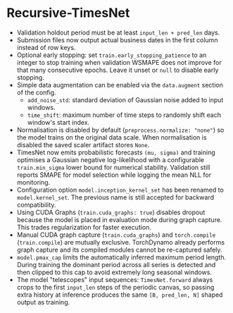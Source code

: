 # Recursive-TimesNet

- Validation holdout period must be at least `input_len + pred_len` days.
- Submission files now output actual business dates in the first column instead of row keys.
- Optional early stopping: set `train.early_stopping_patience` to an integer to stop training
  when validation WSMAPE does not improve for that many consecutive epochs. Leave it unset or
  `null` to disable early stopping.
- Simple data augmentation can be enabled via the `data.augment` section of the config.
  - `add_noise_std`: standard deviation of Gaussian noise added to input windows.
  - `time_shift`: maximum number of time steps to randomly shift each window's start index.
- Normalisation is disabled by default (`preprocess.normalize: "none"`) so the model trains on
  the original data scale. When normalisation is disabled the saved scaler artifact stores `None`.
- TimesNet now emits probabilistic forecasts `(mu, sigma)` and training optimises a Gaussian
  negative log-likelihood with a configurable `train.min_sigma` lower bound for numerical
  stability. Validation still reports SMAPE for model selection while logging the mean NLL for
  monitoring.
- Configuration option `model.inception_kernel_set` has been renamed to `model.kernel_set`. The previous name is still accepted for backward compatibility.
- Using CUDA Graphs (`train.cuda_graphs: true`) disables dropout because the model is placed in evaluation mode during graph capture. This trades regularization for faster execution.
- Manual CUDA graph capture (`train.cuda_graphs`) and `torch.compile` (`train.compile`) are mutually exclusive. TorchDynamo already performs graph capture and its compiled modules cannot be re-captured safely.
- `model.pmax_cap` limits the automatically inferred maximum period length. During training the dominant period across all series is detected and then clipped to this cap to avoid extremely long seasonal windows.
- The model "telescopes" input sequences: `TimesNet.forward` always crops to the first `input_len` steps of the periodic canvas, so passing extra history at inference produces the same `[B, pred_len, N]` shaped output as training.

